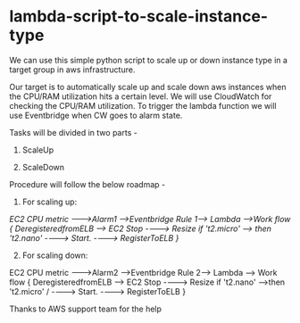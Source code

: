 # lambda-script-to-scale-instance-type

We can use this simple python script to scale up or down instance type in a target group in aws infrastructure. 

Our target is to automatically scale up and scale down aws instances when the CPU/RAM utilization hits a certain level. We will use CloudWatch for checking the CPU/RAM utilization. To trigger the lambda function we will use Eventbridge when CW goes to alarm state. 

Tasks will be divided in two parts - 

1. ScaleUp

2. ScaleDown

Procedure will follow the below roadmap - 

1. For scaling up: 

<i > EC2 CPU metric --->Alarm1 -->Eventbridge Rule 1--> Lambda -->Work flow  { DeregisteredfromELB --> EC2 Stop ----> Resize if 't2.micro' --> then  't2.nano' ----> Start. ----> RegisterToELB  } </i >

2. For scaling down: 

EC2 CPU metric --->Alarm2 -->Eventbridge Rule 2--> Lambda --> Work flow  { DeregisteredfromELB --> EC2 Stop ----> Resize  if 't2.nano' -->then  't2.micro' / ----> Start. ----> RegisterToELB }

Thanks to AWS support team for the help
